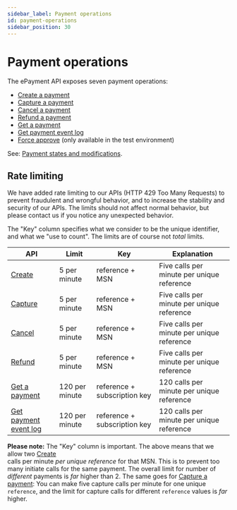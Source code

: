 ```yaml
---
sidebar_label: Payment operations
id: payment-operations
sidebar_position: 30
---
```


# Payment operations

The ePayment API exposes seven payment operations:

* [Create a payment](create.md)
* [Capture a payment](capture.md)
* [Cancel a payment](cancel.md)
* [Refund a payment](refund.md)
* [Get a payment](get_info.md)
* [Get payment event log](get_event_log.md)
* [Force approve](force-approve.md) (only available in the test environment)

See: [Payment states and modifications](../payment_states.md).

## Rate limiting

We have added rate limiting to our APIs (HTTP 429 Too Many Requests) to prevent fraudulent and wrongful behavior, and to increase the stability and security of our APIs. The limits should not affect normal behavior, but please contact us if you notice any unexpected behavior.

The "Key" column specifies what we consider to be the unique identifier, and
what we "use to count". The limits are of course not *total* limits.

| API                          | Limit          | Key                          | Explanation |
| ---------------------------- | -------------- | ---------------------------- | ----------- |
| [Create](create.md)          | 5 per minute   | reference + MSN              | Five calls per minute per unique reference |
| [Capture](capture.md)        | 5 per minute   | reference + MSN              | Five calls per minute per unique reference |
| [Cancel](cancel.md)          | 5 per minute   | reference + MSN              | Five calls per minute per unique reference |
| [Refund](refund.md)          | 5 per minute   | reference + MSN              | Five calls per minute per unique reference |
| [Get a payment](get_info.md) | 120 per minute | reference + subscription key | 120 calls per minute per unique reference |
| [Get payment event log](get_event_log.md) | 120 per minute | reference + subscription key | 120 calls per minute per unique reference |


**Please note:** The "Key" column is important. The above means that we allow two
[Create](create.md)  
calls per minute *per unique reference* for that MSN. This
is to prevent too many initiate calls for the same payment. The overall limit
for number of *different* payments is *far* higher than 2. The same goes for
[Capture a payment](capture.md):
You can make five capture calls per minute for
one unique `reference`, and the limit for capture calls for different `reference` values
is *far* higher.